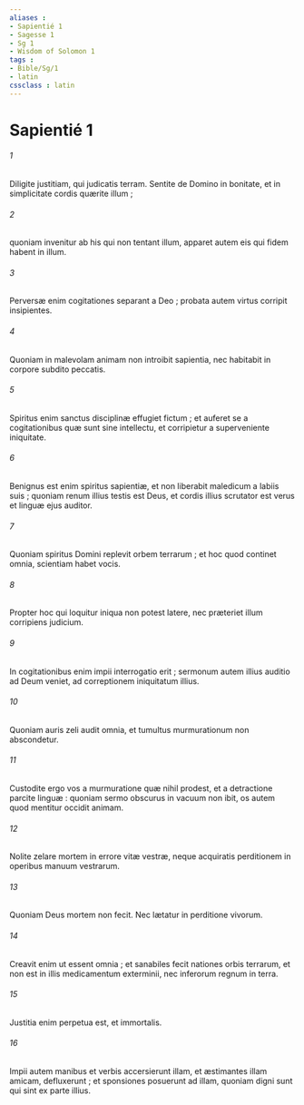 ```yaml
---
aliases : 
- Sapientié 1
- Sagesse 1
- Sg 1
- Wisdom of Solomon 1
tags : 
- Bible/Sg/1
- latin
cssclass : latin
---
```


# Sapientié 1

###### 1
Diligite justitiam, qui judicatis terram. Sentite de Domino in bonitate, et in simplicitate cordis quærite illum ;
###### 2
quoniam invenitur ab his qui non tentant illum, apparet autem eis qui fidem habent in illum.
###### 3
Perversæ enim cogitationes separant a Deo ; probata autem virtus corripit insipientes.
###### 4
Quoniam in malevolam animam non introibit sapientia, nec habitabit in corpore subdito peccatis.
###### 5
Spiritus enim sanctus disciplinæ effugiet fictum ; et auferet se a cogitationibus quæ sunt sine intellectu, et corripietur a superveniente iniquitate.
###### 6
Benignus est enim spiritus sapientiæ, et non liberabit maledicum a labiis suis ; quoniam renum illius testis est Deus, et cordis illius scrutator est verus et linguæ ejus auditor.
###### 7
Quoniam spiritus Domini replevit orbem terrarum ; et hoc quod continet omnia, scientiam habet vocis.
###### 8
Propter hoc qui loquitur iniqua non potest latere, nec præteriet illum corripiens judicium.
###### 9
In cogitationibus enim impii interrogatio erit ; sermonum autem illius auditio ad Deum veniet, ad correptionem iniquitatum illius.
###### 10
Quoniam auris zeli audit omnia, et tumultus murmurationum non abscondetur.
###### 11
Custodite ergo vos a murmuratione quæ nihil prodest, et a detractione parcite linguæ : quoniam sermo obscurus in vacuum non ibit, os autem quod mentitur occidit animam.
###### 12
Nolite zelare mortem in errore vitæ vestræ, neque acquiratis perditionem in operibus manuum vestrarum.
###### 13
Quoniam Deus mortem non fecit. Nec lætatur in perditione vivorum.
###### 14
Creavit enim ut essent omnia ; et sanabiles fecit nationes orbis terrarum, et non est in illis medicamentum exterminii, nec inferorum regnum in terra.
###### 15
Justitia enim perpetua est, et immortalis.
###### 16
Impii autem manibus et verbis accersierunt illam, et æstimantes illam amicam, defluxerunt ; et sponsiones posuerunt ad illam, quoniam digni sunt qui sint ex parte illius.
